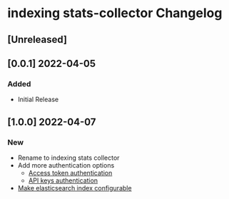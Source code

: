<!-- Keep a Changelog guide -> https://keepachangelog.com -->

# indexing stats-collector Changelog

## [Unreleased]

## [0.0.1] 2022-04-05
### Added
- Initial Release

## [1.0.0] 2022-04-07
### New
- Rename to indexing stats collector
- Add more authentication options
  - [Access token authentication](https://github.com/breskeby/indexing-stats-collector/issues/3)
  - [API keys authentication](https://github.com/breskeby/indexing-stats-collector/issues/2)
- [Make elasticsearch index configurable](https://github.com/breskeby/indexing-stats-collector/issues/5)
